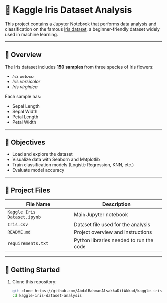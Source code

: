 # 🌸 Kaggle Iris Dataset Analysis

This project contains a Jupyter Notebook that performs data analysis and classification on the famous [Iris dataset](https://www.kaggle.com/datasets/uciml/iris), a beginner-friendly dataset widely used in machine learning.

---

## 📌 Overview

The Iris dataset includes **150 samples** from three species of Iris flowers:
- *Iris setosa*
- *Iris versicolor*
- *Iris virginica*

Each sample has:
- Sepal Length
- Sepal Width
- Petal Length
- Petal Width

---

## 🎯 Objectives

- Load and explore the dataset
- Visualize data with Seaborn and Matplotlib
- Train classification models (Logistic Regression, KNN, etc.)
- Evaluate model accuracy

---

## 📁 Project Files

| File Name                   | Description                            |
|----------------------------|----------------------------------------|
| `Kaggle Iris Dataset.ipynb`| Main Jupyter notebook                  |
| `Iris.csv`                 | Dataset file used for the analysis     |
| `README.md`                | Project overview and instructions      |
| `requirements.txt`         | Python libraries needed to run the code|


---

## 🚀 Getting Started

1. Clone this repository:
   ```bash
   git clone https://github.com/AbdulRahmanAlsakkaDitAkkad/kaggle-iris-dataset-analysis.git
   cd kaggle-iris-dataset-analysis

